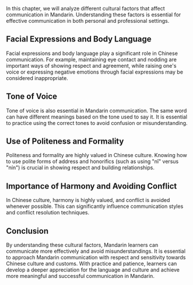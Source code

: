 
In this chapter, we will analyze different cultural factors that affect communication in Mandarin. Understanding these factors is essential for effective communication in both personal and professional settings.

Facial Expressions and Body Language
------------------------------------

Facial expressions and body language play a significant role in Chinese communication. For example, maintaining eye contact and nodding are important ways of showing respect and agreement, while raising one's voice or expressing negative emotions through facial expressions may be considered inappropriate.

Tone of Voice
-------------

Tone of voice is also essential in Mandarin communication. The same word can have different meanings based on the tone used to say it. It is essential to practice using the correct tones to avoid confusion or misunderstanding.

Use of Politeness and Formality
-------------------------------

Politeness and formality are highly valued in Chinese culture. Knowing how to use polite forms of address and honorifics (such as using "nǐ" versus "nín") is crucial in showing respect and building relationships.

Importance of Harmony and Avoiding Conflict
-------------------------------------------

In Chinese culture, harmony is highly valued, and conflict is avoided whenever possible. This can significantly influence communication styles and conflict resolution techniques.

Conclusion
----------

By understanding these cultural factors, Mandarin learners can communicate more effectively and avoid misunderstandings. It is essential to approach Mandarin communication with respect and sensitivity towards Chinese culture and customs. With practice and patience, learners can develop a deeper appreciation for the language and culture and achieve more meaningful and successful communication in Mandarin.
